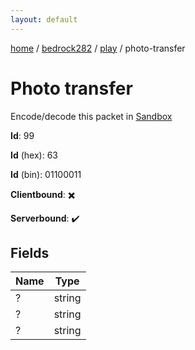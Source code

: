 ```yaml
---
layout: default
---
```


[home](/)  /  [bedrock282](/protocol/bedrock282)  /  [play](/protocol/bedrock282/play)  /  photo-transfer

# Photo transfer

Encode/decode this packet in [Sandbox](../../../sandbox/bedrock282#Play.PhotoTransfer)

**Id**: 99

**Id** (hex): 63

**Id** (bin): 01100011

**Clientbound**: ✖️

**Serverbound**: ✔️

## Fields

Name | Type
---|---
? | string
? | string
? | string
